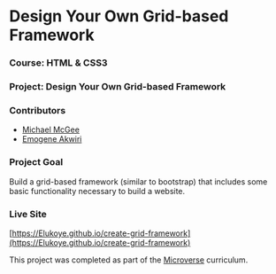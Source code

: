 # Design Your Own Grid-based Framework

### Course: HTML & CSS3
### Project: Design Your Own Grid-based Framework
### Contributors
* [Michael McGee](https://github.com/michael-mcgee)
* [Emogene Akwiri](https://github.com/Elukoye)

### Project Goal
Build a grid-based framework (similar to bootstrap) that includes some basic functionality necessary to build a website.
### Live Site
[https://Elukoye.github.io/create-grid-framework](https://Elukoye.github.io/create-grid-framework)

This project was completed as part of the [Microverse](https://www.microverse.org/) curriculum.
